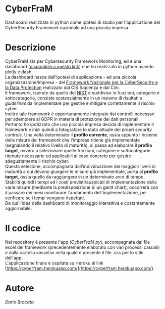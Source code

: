# CyberFraM
Dashboard realizzata in python come ipotesi di studio per l'applicazione del CyberSecurity Framework nazionale ad una piccola impresa

# Descrizione
CyberFraM sta per Cybersecurity Framework Monitoring, ed è una dashboard ([disponibile a questo link](https://cyberfram.herokuapp.com/)) che ho realizzato in python usando plotly e dash.  
La dashboard nasce dall'ipotesi di applicazione - ad una piccola organizzazione/impresa - del [Framework Nazionale per la CyberSecurity e la Data Protection](https://www.cybersecurityframework.it/) realizzato dal CIS Sapienza e dal Cini.  
Il framework, ispirato da quello del [NIST](https://www.nist.gov/cyberframework) e suddiviso in funzioni, categorie e sottocategorie, consiste sostanzialmente in un insieme di risultati e *guidelines* da implementare per gestire e mitigare correttamente il rischio cyber.  
Inoltre tale framework è opportunamente integrato dai controlli necessari per adempiere al GDPR in materia di protezione dei dati personali.  
Pertanto ho ipotizzato che una piccola impresa decida di implementare il framework e inizi quindi a fotografare lo stato attuale dei propri *security controls*. Una volta determinato il **profilo corrente**, ossia appunto l'insieme delle misure del framework che l'impresa ritiene già implementate (segnalando il relativo livello di maturità), si passa ad elaborare il **profilo target**, ovvero a selezionare quelle funzioni, categorie e sottocategorie ritenute necessarie ed applicabili al caso concreto per gestire adeguatamente il rischio cyber.  
Questa selezione, accompagnata dall'individuazione dei maggiori livelli di maturità a cui devono giungere le misure già implementate, porta al **profilo target**, ossia quello da raggiungere in un determinato arco di tempo.  
Stabiliti quindi i tempi ed i costi previsti/auspicati di implementazione delle varie misure (mediante la predisposizione di un gantt chart), occorrerà con il passare dei mesi monitorare l'andamento dell'implementazione, per verificare se i tempi vengono rispettati.  
Da qui l'idea della dashboard di monitoraggio interattiva e costantemente aggiornabile.  

# Il codice
Nel repository è presente l'app (*CyberFraM.py*), accompagnata dal file excel del framework (precedentemente elaborato con vari processi casuali) e dalla cartella «assets» nella quale è presente il file .css per lo stile dell'app.  
L'applicazione finale è ospitata su Heroku al link [https://cyberfram.herokuapp.com/](https://cyberfram.herokuapp.com/).  

# Autore
*Dario Brocato*
